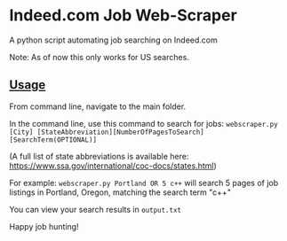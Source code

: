 # Indeed.com Job Web-Scraper
A python script automating job searching on Indeed.com

Note: As of now this only works for US searches.

## **<u>Usage</u>**

From command line, navigate to the main folder. 

In the command line, use this command to search for jobs:  ```webscraper.py [City] [StateAbbreviation][NumberOfPagesToSearch][SearchTerm(OPTIONAL)]```

(A full list of state abbreviations is available here: <https://www.ssa.gov/international/coc-docs/states.html>)

For example: ```webscraper.py Portland OR 5 c++``` will search 5 pages of job listings in Portland, Oregon, matching the search term "c++"

You can view your search results in ```output.txt```



Happy job hunting!





